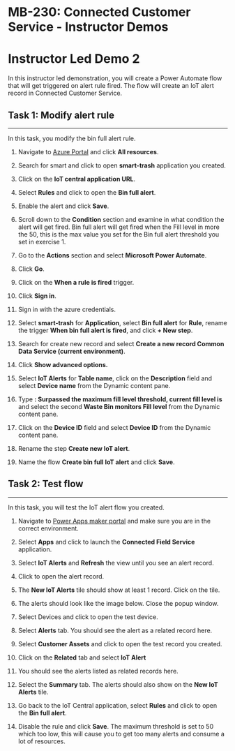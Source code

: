# MB-230: Connected Customer Service - Instructor Demos

# Instructor Led Demo 2

In this instructor led demonstration, you will create a Power Automate flow that
will get triggered on alert rule fired. The flow will create an IoT alert record
in Connected Customer Service.

## Task 1: Modify alert rule
-----------------------------

In this task, you modify the bin full alert rule.

1.  Navigate to [Azure Portal](https://portal.azure.com/) and click **All
    resources**.

2.  Search for smart and click to open **smart-trash** application you created.

3.  Click on the **IoT central application URL**.

4.  Select **Rules** and click to open the **Bin full alert**.

5.  Enable the alert and click **Save**.

6.  Scroll down to the **Condition** section and examine in what condition the
    alert will get fired. Bin full alert will get fired when the Fill level in
    more the 50, this is the max value you set for the Bin full alert threshold
    you set in exercise 1.

7.  Go to the **Actions** section and select **Microsoft Power Automate**.

8.  Click **Go**.

9.  Click on the **When a rule is fired** trigger.

10. Click **Sign in**.

11. Sign in with the azure credentials.

12. Select **smart-trash** for **Application**, select **Bin full alert** for
    **Rule**, rename the trigger **When bin full alert is fired**, and click **+
    New step**.

13. Search for create new record and select **Create a new record Common Data
    Service (current environment)**.

14. Click **Show advanced options.**

15. Select **IoT Alerts** for **Table name**, click on the **Description**
    field and select **Device name** from the Dynamic content pane.

16. Type **: Surpassed the maximum fill level threshold, current fill level is**
    and select the second **Waste Bin monitors Fill level** from the Dynamic
    content pane.

17. Click on the **Device ID** field and select **Device ID** from the Dynamic
    content pane.

18. Rename the step **Create new IoT alert**.

19. Name the flow **Create bin full IoT alert** and click **Save**.

## Task 2: Test flow
---------------------

In this task, you will test the IoT alert flow you created.

1.  Navigate to [Power Apps maker portal](https://make.powerapps.com/) and make
    sure you are in the correct environment.

2.  Select **Apps** and click to launch the **Connected Field Service**
    application.

3.  Select **IoT Alerts** and **Refresh** the view until you see an alert
    record.

4.  Click to open the alert record.

5.  The **New IoT Alerts** tile should show at least 1 record. Click on the
    tile.

6.  The alerts should look like the image below. Close the popup window.

7.  Select Devices and click to open the test device.

8.  Select **Alerts** tab. You should see the alert as a related record here.

9.  Select **Customer Assets** and click to open the test record you created.

10. Click on the **Related** tab and select **IoT Alert**

11. You should see the alerts listed as related records here.

12. Select the **Summary** tab. The alerts should also show on the **New IoT
    Alerts** tile.

13. Go back to the IoT Central application, select **Rules** and click to open
    the **Bin full alert**.

14. Disable the rule and click **Save**. The maximum threshold is set to 50
    which too low, this will cause you to get too many alerts and consume a lot
    of resources.

